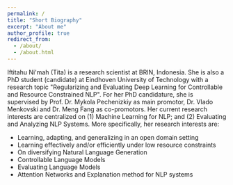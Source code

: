 ```yaml
---
permalink: /
title: "Short Biography"
excerpt: "About me"
author_profile: true
redirect_from: 
  - /about/
  - /about.html
---
```


Iftitahu Ni'mah (Tita) is a research scientist at BRIN, Indonesia. She is also a PhD student (candidate) at Eindhoven University of Technology with a research topic "Regularizing and Evaluating Deep Learning for Controllable and Resource Constrained NLP". For her PhD candidature, she is supervised by Prof. Dr. Mykola Pechenizkiy as main promotor, Dr. Vlado Menkovski and Dr. Meng Fang as co-promotors. Her current research interests are centralized on (1) Machine Learning for NLP; and (2) Evaluating and Analyzing NLP Systems. More specifically, her research interests are:
- Learning, adapting, and generalizing in an open domain setting
- Learning effectively and/or efficiently under low resource constraints
- On diversifying Natural Language Generation
- Controllable Language Models
- Evaluating Language Models
- Attention Networks and Explanation method for NLP systems
